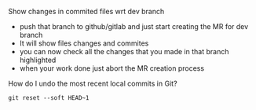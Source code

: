 
Show changes in commited files wrt dev branch

- push that branch to github/gitlab and just start creating the MR for dev branch
- It will show files changes and commites
- you can now check all the changes that you made in that branch highlighted
- when your work done just abort the MR creation process

How do I undo the most recent local commits in Git?

```
git reset --soft HEAD~1
```